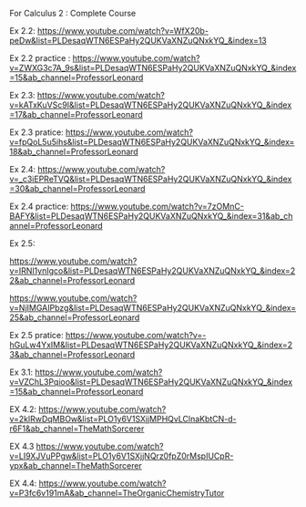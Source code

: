 For Calculus 2 : Complete Course 


Ex 2.2:  https://www.youtube.com/watch?v=WfX20b-peDw&list=PLDesaqWTN6ESPaHy2QUKVaXNZuQNxkYQ_&index=13

Ex 2.2 practice : https://www.youtube.com/watch?v=ZWXG3c7A_9s&list=PLDesaqWTN6ESPaHy2QUKVaXNZuQNxkYQ_&index=15&ab_channel=ProfessorLeonard

Ex 2.3: https://www.youtube.com/watch?v=kATxKuVSc9I&list=PLDesaqWTN6ESPaHy2QUKVaXNZuQNxkYQ_&index=17&ab_channel=ProfessorLeonard

Ex 2.3 pratice: https://www.youtube.com/watch?v=fpQoL5u5ihs&list=PLDesaqWTN6ESPaHy2QUKVaXNZuQNxkYQ_&index=18&ab_channel=ProfessorLeonard

Ex 2.4: https://www.youtube.com/watch?v=_c3iEPReTVQ&list=PLDesaqWTN6ESPaHy2QUKVaXNZuQNxkYQ_&index=30&ab_channel=ProfessorLeonard

Ex 2.4 practice: https://www.youtube.com/watch?v=7zOMnC-BAFY&list=PLDesaqWTN6ESPaHy2QUKVaXNZuQNxkYQ_&index=31&ab_channel=ProfessorLeonard

Ex 2.5:

https://www.youtube.com/watch?v=IRNl1ynIgco&list=PLDesaqWTN6ESPaHy2QUKVaXNZuQNxkYQ_&index=22&ab_channel=ProfessorLeonard

https://www.youtube.com/watch?v=NjIMGAIPbzg&list=PLDesaqWTN6ESPaHy2QUKVaXNZuQNxkYQ_&index=25&ab_channel=ProfessorLeonard

Ex 2.5 pratice: https://www.youtube.com/watch?v=-hGuLw4YxIM&list=PLDesaqWTN6ESPaHy2QUKVaXNZuQNxkYQ_&index=23&ab_channel=ProfessorLeonard

Ex 3.1: https://www.youtube.com/watch?v=VZChL3Pqioo&list=PLDesaqWTN6ESPaHy2QUKVaXNZuQNxkYQ_&index=15&ab_channel=ProfessorLeonard

EX 4.2: https://www.youtube.com/watch?v=2klRwDqMBOw&list=PLO1y6V1SXjjMPHQvLClnaKbtCN-d-r6F1&ab_channel=TheMathSorcerer

EX 4.3 https://www.youtube.com/watch?v=LI9XJVuPPgw&list=PLO1y6V1SXjjNQrz0fpZ0rMspIUCpR-ypx&ab_channel=TheMathSorcerer

EX 4.4: https://www.youtube.com/watch?v=P3fc6v191mA&ab_channel=TheOrganicChemistryTutor

